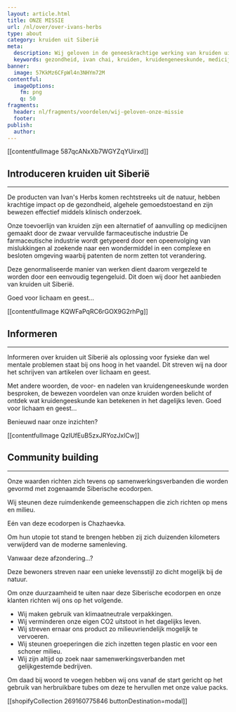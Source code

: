 ```yaml
---
layout: article.html
title: ONZE MISSIE
url: /nl/over/over-ivans-herbs
type: about
category: kruiden uit Siberië
meta:
  description: Wij geloven in de geneeskrachtige werking van kruiden uit Siberië. Benieuwd waar ons sociaal en verantwoordelijk gedrag zich op richt?
  keywords: gezondheid, ivan chai, kruiden, kruidengeneeskunde, medicijn, voordelen, lichaam, geest, siberië, introduceren, kruiden, informeren, community building, siberische kruidenthee, milieu, eco7-standaard
banner:
  image: 57KkMz6CFpWl4n3NHYm72M
contentful:
  imageOptions:
    fm: png
    q: 50
fragments:
  header: nl/fragments/voordelen/wij-geloven-onze-missie
  footer:
publish:
  author:
---
```

[[contentfulImage 587qcANxXb7WGYZqYUirxd]]

## Introduceren kruiden uit Siberië

<hr>

De producten van Ivan's Herbs komen rechtstreeks uit de natuur, hebben krachtige impact op de gezondheid, algehele gemoedstoestand en zijn bewezen effectief middels klinisch onderzoek.

Onze toevoerlijn van kruiden zijn een alternatief of aanvulling op medicijnen gemaakt door de zwaar vervuilde farmaceutische industrie De farmaceutische industrie wordt getypeerd door een opeenvolging van mislukkingen al zoekende naar een wondermiddel in een complexe en besloten omgeving waarbij patenten de norm zetten tot verandering.

Deze genormaliseerde manier van werken dient daarom vergezeld te worden door een eenvoudig tegengeluid. Dit doen wij door het aanbieden van kruiden uit Siberië.

Goed voor lichaam en geest...

[[contentfulImage KQWFaPqRC6rGOX9G2rhPg]]

## Informeren

<hr>

Informeren over kruiden uit Siberië als oplossing voor fysieke dan wel mentale problemen staat bij ons hoog in het vaandel. Dit streven wij na door het schrijven van artikelen over lichaam en geest.

Met andere woorden, de voor- en nadelen van kruidengeneeskunde worden besproken, de bewezen voordelen van onze kruiden worden belicht of ontdek wat kruidengeeskunde kan betekenen in het dagelijks leven.
Goed voor lichaam en geest...

Benieuwd naar onze inzichten?

[[contentfulImage QzIUfEuB5zxJRYozJxlCw]]

## Community building

<hr>

Onze waarden richten zich tevens op samenwerkingsverbanden die worden gevormd met zogenaamde Siberische ecodorpen.

Wij steunen deze ruimdenkende gemeenschappen die zich richten op mens en milieu.

Eén van deze ecodorpen is Chazhaevka.

Om hun utopie tot stand te brengen hebben zij zich duizenden kilometers verwijderd van de moderne samenleving.

Vanwaar deze afzondering...?

Deze bewoners streven naar een unieke levensstijl zo dicht mogelijk bij de natuur.

Om onze duurzaamheid te uiten naar deze Siberische ecodorpen en onze klanten richten wij ons op het volgende.

* Wij maken gebruik van klimaatneutrale verpakkingen.
* Wij verminderen onze eigen CO2 uitstoot in het dagelijks leven.
* Wij streven ernaar ons product zo milieuvriendelijk mogelijk te vervoeren.
* Wij steunen groeperingen die zich inzetten tegen plastic en voor een schoner milieu.
* Wij zijn altijd op zoek naar samenwerkingsverbanden met gelijkgestemde bedrijven.

Om daad bij woord te voegen hebben wij ons vanaf de start gericht op het gebruik van herbruikbare tubes om deze te hervullen met onze value packs.

[[shopifyCollection 269160775846 buttonDestination=modal]]
